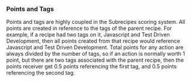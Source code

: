 ### Points and Tags

Points and tags are highly coupled in the Subrecipes scoring system. All points are created in reference to the tags of the parent recipe. For example, if a recipe had two tags on it, Javascript and Test Driven Development, then all points created from that recipe would reference Javascript and Test Driven Development. Total points for any action are always divided by the number of tags, so if an action is normally worth 1 point, but there are two tags associated with the parent recipe, then the points receiver get 0.5 points referencing the first tag, and 0.5 points referencing the second tag.